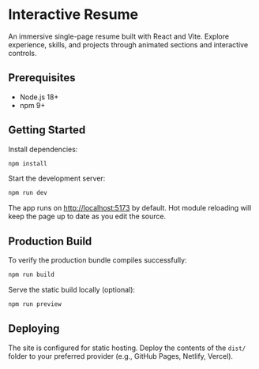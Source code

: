 # Interactive Resume

An immersive single-page resume built with React and Vite. Explore experience, skills, and projects through animated sections and interactive controls.

## Prerequisites

- Node.js 18+
- npm 9+

## Getting Started

Install dependencies:

```bash
npm install
```

Start the development server:

```bash
npm run dev
```

The app runs on <http://localhost:5173> by default. Hot module reloading will keep the page up to date as you edit the source.

## Production Build

To verify the production bundle compiles successfully:

```bash
npm run build
```

Serve the static build locally (optional):

```bash
npm run preview
```

## Deploying

The site is configured for static hosting. Deploy the contents of the `dist/` folder to your preferred provider (e.g., GitHub Pages, Netlify, Vercel).
